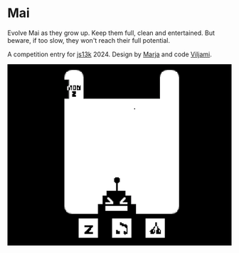 # Mai

Evolve Mai as they grow up. Keep them full, clean and entertained. But beware, if too slow, they won't reach their full potential.

A competition entry for [js13k](https://js13kgames.com/) 2024. Design by [Marja](https://marjasiira.kuvat.fi/kuvat/) and code [Viljami](https://viljamipeltola.com/).

![sceenshot](assets/screenshot.png)
